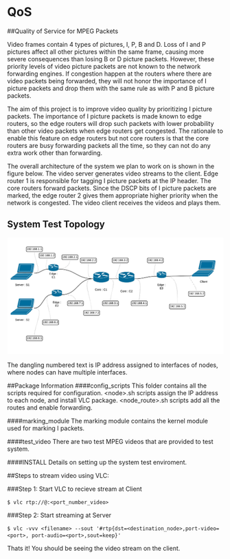 # QoS
##Quality of Service for MPEG Packets

Video frames contain 4 types of pictures, I, P, B and D. Loss of I and P pictures affect all other pictures within the same frame, causing more severe consequences than losing B or D picture packets. However, these priority levels of video picture packets are not known to the network forwarding engines.  If congestion happen at  the  routers  where  there  are  video  packets  being  forwarded,  they  will  not honor the importance of I picture packets and drop them with the same rule as with P and B picture packets.

The aim of this project is to improve video quality by prioritizing I picture
packets.  The importance of I picture packets is made known to edge routers, so the edge routers will drop such packets with lower probability than other video packets when edge routers get congested.  The rationale to enable this  feature  on  edge  routers  but  not  core  routers  is  that  the  core  routers  are busy forwarding packets all the time, so they can not do any extra work other than forwarding.

The overall architecture of the system we plan to work on is shown in the figure below.  The video server generates video streams to the client.  Edge router 1 is responsible for tagging I picture packets at the IP header.  The core routers forward packets.  Since the DSCP bits of I picture packets are marked, the edge router 2 gives them appropriate higher priority when the network is congested. The video client receives the videos and plays them.



## System Test Topology 

![solarized dualmode](https://github.com/kkushagra/QoS/blob/master/topology.png)

The dangling numbered text is IP address assigned to interfaces of nodes, where nodes can have multiple interfaces.

##Package Information
####config_scripts
This folder contains all the scripts required for configuration.
\<node>.sh scripts assign the IP address to each node, and install
VLC  package. 
\<node_route>.sh  scripts  add  all  the  routes  and  enable forwarding. 

####marking_module
The marking module contains the kernel module used for marking I packets.

####test_video
There  are  two  test  MPEG  videos  that  are  provided  to  test system.

####INSTALL
Details on setting up the system test enviroment.

##Steps to stream video using VLC:

###Step 1: Start VLC to recieve stream at Client

````
$ vlc rtp://@:<port_number_video>
````
###Step 2: Start streaming at Server

````
$ vlc -vvv <filename> --sout '#rtp{dst=<destination_node>,port-video=<port>, port-audio=<port>,sout=keep}'
````

Thats it! You should be seeing the video stream on the client.
